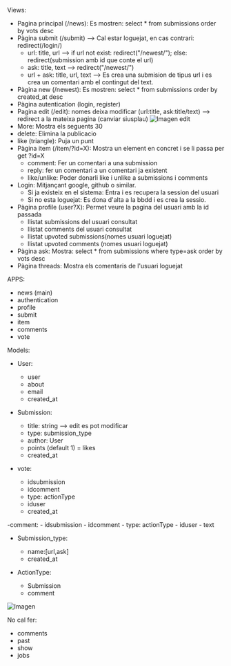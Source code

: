 Views:
- Pagina principal (/news): Es mostren: select * from submissions order by vots desc
- Pàgina submit (/submit) --> Cal estar loguejat, en cas contrari: redirect(/login/)
  - url: title, url --> if url not exist: redirect("/newest/"); else: redirect(submission amb id que conte el url)
  - ask: title, text --> redirect("/newest/")
  - url + ask: title, url, text --> Es crea una submision de tipus url i es crea un comentari amb el contingut del text.
- Pàgina new (/newest): Es mostren: select * from submissions order by created_at desc
- Pàgina autentication (login, register)
- Pagina edit (/edit): nomes deixa modificar (url:title, ask:title/text) --> redirect a la mateixa pagina (canviar siusplau)
![Imagen edit](https://cdn.discordapp.com/attachments/688116000516079621/963842885889962034/unknown.png)
- More: Mostra els seguents 30
- delete: Elimina la publicacio
- like (triangle): Puja un punt
- Pàgina item (/item/?id=X): Mostra un element en concret i se li passa per get ?id=X
  - comment: Fer un comentari a una submission
  - reply: fer un comentari a un comentari ja existent
  - like/unlike: Poder donarli like i unlike a submissions i comments
- Login: Mitjançant google, github o similar.
  - Si ja existeix en el sistema: Entra i es recupera la session del usuari
  - Si no esta loguejat: Es dona d'alta a la bbdd i es crea la sessio.
- Pàgina profile (user?X): Permet veure la pagina del usuari amb la id passada
  - llistat submissions del usuari consultat
  - llistat comments del usuari consultat
  - llistat upvoted submissions(nomes usuari loguejat)
  - llistat upvoted comments (nomes usuari loguejat)
- Pàgina ask: Mostra: select * from submissions where type=ask order by vots desc
- Pàgina threads: Mostra els comentaris de l'usuari loguejat


APPS:
- news (main)
- authentication
- profile
- submit
- item
- comments
- vote

Models:
- User:
  - user
  - about
  - email
  - created_at

- Submission:
  - title: string --> edit es pot modificar
  - type: submission_type
  - author: User
  - points (default 1) = likes
  - created_at
  
- vote:
  - idsubmission
  - idcomment
  - type: actionType
  - iduser
  - created_at
  
-comment:
    - idsubmission
    - idcomment
    - type: actionType
    - iduser
    - text
- Submission_type:
  - name:[url,ask]
  - created_at

- ActionType:
  - Submission
  - comment

![Imagen](https://cdn.discordapp.com/attachments/688116000516079621/963842122115604570/unknown.png)

  

No cal fer:
- comments
- past
- show
- jobs